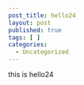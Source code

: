 ```yaml
---
post_title: hello24
layout: post
published: true
tags: [ ]
categories:
  - Uncategorized
---
```

this is hello24
